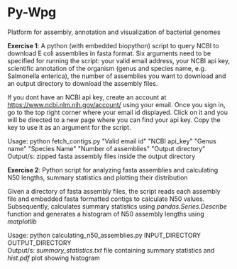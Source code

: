 # Py-Wpg
Platform for assembly, annotation and visualization of bacterial genomes

**Exercise 1**: A python (with embedded biopython) script to query NCBI to download E coli assemblies in fasta format. 
Six arguments need to be specified for running the script: your valid email address, your NCBI api key, scientific annotation of the organism (genus and species name, e.g. Salmonella enterica), the number of assemblies you want to download and an output directory to download the assembly files.

If you dont have an NCBI api key, create an account at https://www.ncbi.nlm.nih.gov/account/ using your email. Once you sign in, go to the top right corner where your email id displayed. Click on it and you will be directed to a new page where you can find your api key. Copy the key to use it as an argument for the script. 

Usage: python fetch_contigs.py "Valid email id" "NCBI api_key" "Genus name" "Species Name" "Number of assemblies" "Output directory"  
Output/s: zipped fasta assembly files inside the output directory

**Exercise 2**: Python script for analyzing fasta assemblies and calculating N50 lengths, summary statistics and plotting their distribution  

Given a directory of fasta assembly files, the script reads each assembly file and embedded fasta formatted contigs to calculate N50 values. Subsequently, calculates summary statistics using *pandas.Series.Describe* function and generates a histogram of N50 assembly lengths using *matplotlib* 

Usage: python calculating_n50_assemblies.py INPUT_DIRECTORY OUTPUT_DIRECTORY  
Output/s: *summary_statistics.txt* file containing summary statistics and *hist.pdf* plot showing histogram   

